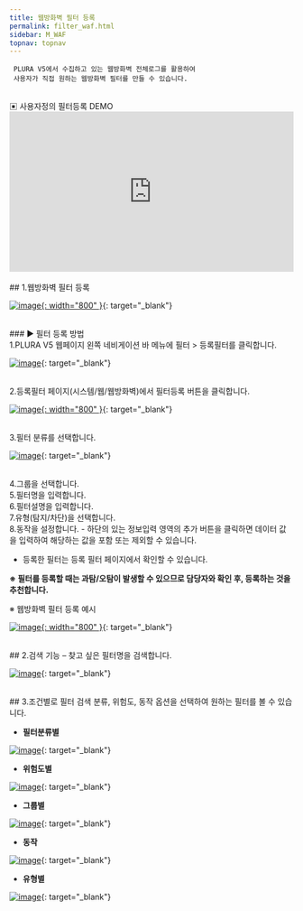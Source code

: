 ```yaml
---
title: 웹방화벽 필터 등록
permalink: filter_waf.html
sidebar: M_WAF
topnav: topnav
---
```


     PLURA V5에서 수집하고 있는 웹방화벽 전체로그를 활용하여
     사용자가 직접 원하는 웹방화벽 필터를 만들 수 있습니다.

<br />
▣ 사용자정의 필터등록 DEMO

 <style>.embed-container { position: relative; padding-bottom: 56.25%; height: 0; overflow: hidden; max-width: 100%; } .embed-container iframe, .embed-container object, .embed-container embed { position: absolute; top: 0; left: 0; width: 100%; height: 100%; }</style><div class='embed-container'><iframe src='https://www.youtube.com/embed/y9NnH2fjzEU' frameborder='0' allowfullscreen></iframe></div>

<br />
## 1.웹방화벽 필터 등록

[![image](/docs/images/Manual/waf/filter/1.png){: width="800" }](/docs/images/Manual/waf/filter/1.png){: target="_blank"}
 

<br />
### ▶ 필터 등록 방법

<br />
1.PLURA V5 웹페이지 왼쪽 네비게이션 바 메뉴에 필터 > 등록필터를 클릭합니다.

[![image](/docs/images/Manual/waf/filter/2.png)](/docs/images/Manual/waf/filter/2.png){: target="_blank"}

<br />
2.등록필터 페이지(시스템/웹/웹방화벽)에서 필터등록 버튼을 클릭합니다.

[![image](/docs/images/Manual/waf/filter/3.png){: width="800" }](/docs/images/Manual/waf/filter/3.png){: target="_blank"}

<br />
3.필터 분류를 선택합니다.

[![image](/docs/images/Manual/waf/filter/4.png)](/docs/images/Manual/waf/filter/4.png){: target="_blank"}

<br />
4.그룹을 선택합니다.

<br />
5.필터명을 입력합니다.

<br />
6.필터설명을 입력합니다.

<br />
7.유형(탐지/차단)을 선택합니다.

<br />
8.동작을 설정합니다.
- 하단의 있는 정보입력 영역의 추가 버튼을 클릭하면 데이터 값을 입력하여 해당하는 값을 포함 또는 제외할 수 있습니다.

- 등록한 필터는 등록 필터 페이지에서 확인할 수 있습니다.

**※ 필터를 등록할 때는 과탐/오탐이 발생할 수 있으므로 담당자와 확인 후, 등록하는 것을 추천합니다.**

※ 웹방화벽 필터 등록 예시

[![image](/docs/images/Manual/waf/filter/5.png){: width="800" }](/docs/images/Manual/waf/filter/5.png){: target="_blank"}

 
<br />
## 2.검색 기능
– 찾고 싶은 필터명을 검색합니다.

[![image](/docs/images/Manual/waf/filter/6.png)](/docs/images/Manual/waf/filter/6.png){: target="_blank"}
 
<br />
## 3.조건별로 필터 검색
분류, 위험도, 동작 옵션을 선택하여 원하는 필터를 볼 수 있습니다.

- **필터분류별**

[![image](/docs/images/Manual/waf/filter/7.png)](/docs/images/Manual/waf/filter/7.png){: target="_blank"}

 

- **위험도별**

[![image](/docs/images/Manual/waf/filter/8.png)](/docs/images/Manual/waf/filter/8.png){: target="_blank"}
 

- **그룹별**

[![image](/docs/images/Manual/waf/filter/9.png)](/docs/images/Manual/waf/filter/9.png){: target="_blank"}
 

- **동작**

[![image](/docs/images/Manual/waf/filter/10.png)](/docs/images/Manual/waf/filter/10.png){: target="_blank"}
 

- **유형별**

[![image](/docs/images/Manual/waf/filter/11.png)](/docs/images/Manual/waf/filter/11.png){: target="_blank"}